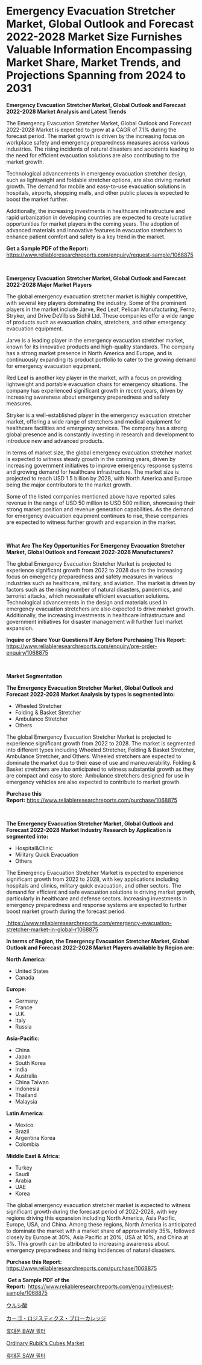 <p><h1>Emergency Evacuation Stretcher Market, Global Outlook and Forecast 2022-2028 Market Size Furnishes Valuable Information Encompassing Market Share, Market Trends, and Projections Spanning from 2024 to 2031</h1></p><p><strong>Emergency Evacuation Stretcher Market, Global Outlook and Forecast 2022-2028 Market Analysis and Latest Trends</strong></p>
<p><p>The Emergency Evacuation Stretcher Market, Global Outlook and Forecast 2022-2028 Market is expected to grow at a CAGR of 7.1% during the forecast period. The market growth is driven by the increasing focus on workplace safety and emergency preparedness measures across various industries. The rising incidents of natural disasters and accidents leading to the need for efficient evacuation solutions are also contributing to the market growth.</p><p>Technological advancements in emergency evacuation stretcher design, such as lightweight and foldable stretcher options, are also driving market growth. The demand for mobile and easy-to-use evacuation solutions in hospitals, airports, shopping malls, and other public places is expected to boost the market further.</p><p>Additionally, the increasing investments in healthcare infrastructure and rapid urbanization in developing countries are expected to create lucrative opportunities for market players in the coming years. The adoption of advanced materials and innovative features in evacuation stretchers to enhance patient comfort and safety is a key trend in the market.</p></p>
<p><strong>Get a Sample PDF of the Report:&nbsp;</strong> <a href="https://www.reliableresearchreports.com/enquiry/request-sample/1068875">https://www.reliableresearchreports.com/enquiry/request-sample/1068875</a></p>
<p>&nbsp;</p>
<p><strong>Emergency Evacuation Stretcher Market, Global Outlook and Forecast 2022-2028 Major Market Players</strong></p>
<p><p>The global emergency evacuation stretcher market is highly competitive, with several key players dominating the industry. Some of the prominent players in the market include Jarve, Red Leaf, Pelican Manufacturing, Ferno, Stryker, and Drive DeVilbiss Sidhil Ltd. These companies offer a wide range of products such as evacuation chairs, stretchers, and other emergency evacuation equipment.</p><p>Jarve is a leading player in the emergency evacuation stretcher market, known for its innovative products and high-quality standards. The company has a strong market presence in North America and Europe, and is continuously expanding its product portfolio to cater to the growing demand for emergency evacuation equipment.</p><p>Red Leaf is another key player in the market, with a focus on providing lightweight and portable evacuation chairs for emergency situations. The company has experienced significant growth in recent years, driven by increasing awareness about emergency preparedness and safety measures.</p><p>Stryker is a well-established player in the emergency evacuation stretcher market, offering a wide range of stretchers and medical equipment for healthcare facilities and emergency services. The company has a strong global presence and is constantly investing in research and development to introduce new and advanced products.</p><p>In terms of market size, the global emergency evacuation stretcher market is expected to witness steady growth in the coming years, driven by increasing government initiatives to improve emergency response systems and growing demand for healthcare infrastructure. The market size is projected to reach USD 1.5 billion by 2028, with North America and Europe being the major contributors to the market growth.</p><p>Some of the listed companies mentioned above have reported sales revenue in the range of USD 50 million to USD 500 million, showcasing their strong market position and revenue generation capabilities. As the demand for emergency evacuation equipment continues to rise, these companies are expected to witness further growth and expansion in the market.</p></p>
<p>&nbsp;</p>
<p><strong>What Are The Key Opportunities For Emergency Evacuation Stretcher Market, Global Outlook and Forecast 2022-2028 Manufacturers?</strong></p>
<p><p>The global Emergency Evacuation Stretcher Market is projected to experience significant growth from 2022 to 2028 due to the increasing focus on emergency preparedness and safety measures in various industries such as healthcare, military, and aviation. The market is driven by factors such as the rising number of natural disasters, pandemics, and terrorist attacks, which necessitate efficient evacuation solutions. Technological advancements in the design and materials used in emergency evacuation stretchers are also expected to drive market growth. Additionally, the increasing investments in healthcare infrastructure and government initiatives for disaster management will further fuel market expansion.</p></p>
<p><strong>Inquire or Share Your Questions If Any Before Purchasing This Report:</strong> <a href="https://www.reliableresearchreports.com/enquiry/pre-order-enquiry/1068875">https://www.reliableresearchreports.com/enquiry/pre-order-enquiry/1068875</a></p>
<p>&nbsp;</p>
<p><strong>Market Segmentation</strong></p>
<p><strong>The Emergency Evacuation Stretcher Market, Global Outlook and Forecast 2022-2028 Market Analysis by types is segmented into:</strong></p>
<p><ul><li>Wheeled Stretcher</li><li>Folding & Basket Stretcher</li><li>Ambulance Stretcher</li><li>Others</li></ul></p>
<p><p>The global Emergency Evacuation Stretcher Market is projected to experience significant growth from 2022 to 2028. The market is segmented into different types including Wheeled Stretcher, Folding & Basket Stretcher, Ambulance Stretcher, and Others. Wheeled stretchers are expected to dominate the market due to their ease of use and maneuverability. Folding & Basket stretchers are also anticipated to witness substantial growth as they are compact and easy to store. Ambulance stretchers designed for use in emergency vehicles are also expected to contribute to market growth.</p></p>
<p><strong>Purchase this Report:&nbsp;</strong><a href="https://www.reliableresearchreports.com/purchase/1068875">https://www.reliableresearchreports.com/purchase/1068875</a></p>
<p>&nbsp;</p>
<p><strong>The Emergency Evacuation Stretcher Market, Global Outlook and Forecast 2022-2028 Market Industry Research by Application is segmented into:</strong></p>
<p><ul><li>Hospital&Clinic</li><li>Military Quick Evacuation</li><li>Others</li></ul></p>
<p><p>The Emergency Evacuation Stretcher Market is expected to experience significant growth from 2022 to 2028, with key applications including hospitals and clinics, military quick evacuation, and other sectors. The demand for efficient and safe evacuation solutions is driving market growth, particularly in healthcare and defense sectors. Increasing investments in emergency preparedness and response systems are expected to further boost market growth during the forecast period.</p></p>
<p><a href="https://www.reliableresearchreports.com/emergency-evacuation-stretcher-market-in-global-r1068875">&nbsp;https://www.reliableresearchreports.com/emergency-evacuation-stretcher-market-in-global-r1068875</a></p>
<p><strong>In terms of Region, the Emergency Evacuation Stretcher Market, Global Outlook and Forecast 2022-2028 Market Players available by Region are:</strong></p>
<p>
    <p> <strong> North America: </strong>
        <ul>
            <li>United States</li>
            <li>Canada</li>
        </ul>
        </p> 
    <p> <strong> Europe: </strong>
        <ul>
            <li>Germany</li>
            <li>France</li>
            <li>U.K.</li>
            <li>Italy</li>
            <li>Russia</li>
        </ul>
        </p> 
    <p> <strong> Asia-Pacific: </strong>
        <ul>
            <li>China</li>
            <li>Japan</li>
            <li>South Korea</li>
            <li>India</li>
            <li>Australia</li>
            <li>China Taiwan</li>
            <li>Indonesia</li>
            <li>Thailand</li>
            <li>Malaysia</li>
        </ul>
        </p> 
    <p> <strong> Latin America: </strong>
        <ul>
            <li>Mexico</li>
            <li>Brazil</li>
            <li>Argentina Korea</li>
            <li>Colombia</li>
        </ul>
        </p> 
    <p> <strong> Middle East & Africa: </strong>
        <ul>
            <li>Turkey</li>
            <li>Saudi</li>
            <li>Arabia</li>
            <li>UAE</li>
            <li>Korea</li>
        </ul>
    </p>
    </p>
<p><p>The global emergency evacuation stretcher market is expected to witness significant growth during the forecast period of 2022-2028, with key regions driving this expansion including North America, Asia Pacific, Europe, USA, and China. Among these regions, North America is anticipated to dominate the market with a market share of approximately 35%, followed closely by Europe at 30%, Asia Pacific at 20%, USA at 10%, and China at 5%. This growth can be attributed to increasing awareness about emergency preparedness and rising incidences of natural disasters.</p></p>
<p><strong>Purchase this Report: </strong><a href="https://www.reliableresearchreports.com/purchase/1068875">https://www.reliableresearchreports.com/purchase/1068875</a></p>
<p>&nbsp;<strong>Get a Sample PDF of the Report:&nbsp;&nbsp;</strong><a href="https://www.reliableresearchreports.com/enquiry/request-sample/1068875">https://www.reliableresearchreports.com/enquiry/request-sample/1068875</a></p>
<p><strong></strong></p>
<p><p><a href="https://github.com/kegley4963/Market-Research-Report-List-1/blob/main/708330285594.md">ウルシ酸</a></p><p><a href="https://github.com/FrancoWeber2023/Market-Research-Report-List-1/blob/main/277650285595.md">カーゴ・ロジスティクス・ブローカレッジ</a></p><p><a href="https://github.com/vseigx30c9a1j/Market-Research-Report-List-2/blob/main/506288792394.md">휴대폰 BAW 필터</a></p><p><a href="https://issuu.com/reportprime-2/docs/ordinary-rubiks-cubes-market-size-2_66616be2746d16">Ordinary Rubik's Cubes Market</a></p><p><a href="https://github.com/WilburKihn5676/Market-Research-Report-List-1/blob/main/277355492395.md">휴대폰 SAW 필터</a></p></p>